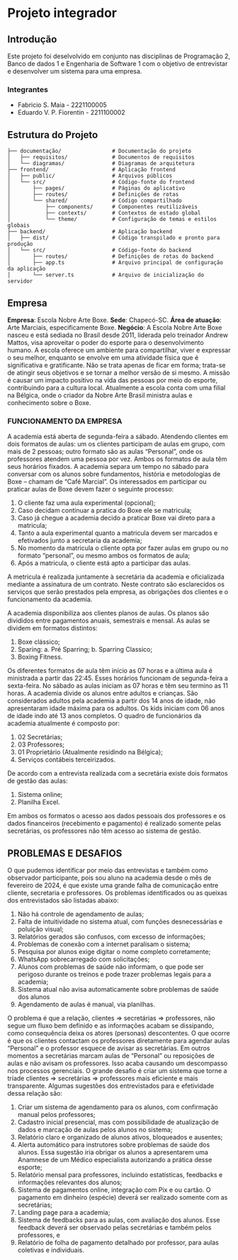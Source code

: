 # Projeto integrador 
## Introdução
Este projeto foi deselvolvido em conjunto nas disciplinas de Programação 2, Banco de dados 1 e Engenharia de Software 1 com o objetivo de entrevistar e desenvolver um sistema para uma empresa.
### Integrantes 
- Fabricio S. Maia          - 2221100005
- Eduardo V. P. Fiorentin   - 2211100002

## Estrutura do Projeto

```plaintext
├── documentação/                # Documentação do projeto
│   ├── requisitos/              # Documentos de requisitos
│   └── diagramas/               # Diagramas de arquitetura 
├── frontend/                    # Aplicação frontend
│   ├── public/                  # Arquivos públicos
│   └── src/                     # Código-fonte do frontend
│       ├── pages/               # Páginas do aplicativo
│       ├── routes/              # Definições de rotas
│       └── shared/              # Código compartilhado
│           ├── components/      # Componentes reutilizáveis
│           ├── contexts/        # Contextos de estado global
│           └── theme/           # Configuração de temas e estilos globais
├── backend/                     # Aplicação backend
│   ├── dist/                    # Código transpilado e pronto para produção
│   └── src/                     # Código-fonte do backend
│       ├── routes/              # Definições de rotas do backend
│       ├── app.ts               # Arquivo principal de configuração da aplicação
│       └── server.ts            # Arquivo de inicialização do servidor
```

## Empresa 
**Empresa**: Escola Nobre Arte Boxe.
**Sede**: Chapecó-SC.
**Área de atuação**: Arte Marciais, especificamente Boxe.
**Negócio**:
A Escola Nobre Arte Boxe nasceu e está sediada no Brasil desde 2011, liderada pelo
treinador Andrew Mattos, visa aproveitar o poder do esporte para o desenvolvimento humano.
A escola oferece um ambiente para compartilhar, viver e expressar o seu melhor, enquanto
se envolve em uma atividade física que é significativa e gratificante. Não se trata apenas
de ficar em forma; trata-se de atingir seus objetivos e se tornar a melhor versão de si
mesmo. A missão é causar um impacto positivo na vida das pessoas por meio do esporte,
contribuindo para a cultura local.
Atualmente a escola conta com uma filial na Bélgica, onde o criador da Nobre Arte Brasil ministra aulas e conhecimento sobre o Boxe.

### FUNCIONAMENTO DA EMPRESA
A academia está aberta de segunda-feira a sábado. Atendendo clientes em dois formatos
de aulas: um os clientes participam de aulas em grupo, com mais de 2 pessoas; outro
formato são as aulas “Personal”, onde os professores atendem uma pessoa por vez. Ambos
os formatos de aula têm seus horários fixados. A academia separa um tempo no sábado
para conversar com os alunos sobre fundamentos, história e metodologias de Boxe –
chamam de “Café Marcial”.
Os interessados em participar ou praticar aulas de Boxe devem fazer o seguinte processo:
1. O cliente faz uma aula experimental (opcional);
2. Caso decidam continuar a pratica do Boxe ele se matricula;
3. Caso já chegue a academia decido a praticar Boxe vai direto para a matricula;
4. Tanto a aula experimental quanto a matricula devem ser marcados e efetivados
junto a secretaria da academia;
5. No momento da matricula o cliente opta por fazer aulas em grupo ou no formato
“personal”, ou mesmo ambos os formatos de aula;
6. Após a matricula, o cliente está apto a participar das aulas.

A metricula é realizada juntamente à secretária da academia e 
oficializada mediante a assinatura de um contrato. Neste contrato são
esclarecidos os serviços que serão prestados pela empresa, as obrigações dos clientes e o funcionamento da academia.

A academia disponibiliza aos clientes planos de aulas. Os planos são divididos entre
pagamentos anuais, semestrais e mensal. 
As aulas se dividem em formatos distintos:
1. Boxe clássico;
2. Sparing:
a. Pré Sparring;
b. Sparring Classico;
3. Boxing Fitness.

Os diferentes formatos de aula têm início as 07 horas e a última aula é ministrada a partir
das 22:45. Esses horários funcionam de segunda-feira a sexta-feira. No sábado as
aulas iniciam as 07 horas e têm seu termino as 11 horas.
A academia divide os alunos entre adultos e crianças. São considerados adultos pela
academia a partir dos 14 anos de idade, não apresentaram idade máxima para os adultos.
Os kids iniciam com 06 anos de idade indo até 13 anos completos.
O quadro de funcionários da academia atualmente é composto por:
1. 02 Secretárias;
2. 03 Professores;
3. 01 Proprietário (Atualmente residindo na Bélgica);
4. Serviços contábeis terceirizados.

De acordo com a entrevista realizada com a secretária existe dois formatos de gestão das aulas:
1. Sistema online;
2. Planilha Excel.

Em ambos os formatos o acesso aos dados pessoais dos professores e os dados financeiros
(recebimento e pagamento) é realizado somente pelas secretárias, os professores não têm
acesso ao sistema de gestão.
## PROBLEMAS E DESAFIOS
O que pudemos identificar por meio das entrevistas e também como observador
participante, pois sou aluno na academia desde o mês de fevereiro de 2024, é que existe uma grande falha de comunicação entre cliente, secretaria e professores.
Os problemas identificados ou as queixas dos entrevistados são listadas abaixo:
1. Não há controle de agendamento de aulas;
2. Falta de intuitividade no sistema atual, com funções desnecessárias e poluição
visual;
3. Relatórios gerados são confusos, com excesso de informações;
4. Problemas de conexão com a internet paralisam o sistema;
5. Pesquisa por alunos exige digitar o nome completo corretamente;
6. WhatsApp sobrecarregado com solicitações;
7. Alunos com problemas de saúde não informam, o que pode ser perigoso durante
os treinos e pode trazer problemas legais para a academia;
8. Sistema atual não avisa automaticamente sobre problemas de saúde dos alunos
9. Agendamento de aulas é manual, via planilhas.

O problema é que a relação, clientes => secretárias => professores, não segue um fluxo
bem definido e as informações acabam se dissipando, como consequência deixa os atores
(personas) descontentes. O que ocorre é que os clientes contactam os professores
diretamente para agendar aulas “Personal” e o professor esquece de avisar as secretárias.
Em outros momentos a secretárias marcam aulas de “Personal” ou reposições de aulas e
não avisam os professores. Isso acaba causando um descompasso nos processos
gerenciais.
O grande desafio é criar um sistema que torne a tríade clientes => secretárias =>
professores mais eficiente e mais transparente. Algumas sugestões dos entrevistados para e efetividade dessa relação são:
1. Criar um sistema de agendamento para os alunos, com confirmação manual
pelos professores;
2. Cadastro inicial presencial, mas com possibilidade de atualização de dados e
marcação de aulas pelos alunos no sistema;
3. Relatório claro e organizado de alunos ativos, bloqueados e ausentes;
4. Alerta automático para instrutores sobre problemas de saúde dos alunos. Essa
sugestão iria obrigar os alunos a apresentarem uma Anamnese de um Médico
especialista autorizando a prática desse esporte;
5. Relatório mensal para professores, incluindo estatísticas, feedbacks e informações
relevantes dos alunos;
6. Sistema de pagamentos online, integração com Pix e ou cartão. O pagamento em
dinheiro (espécie) deverá ser realizado somente com as secretárias;
7. Landing page para a academia;
8. Sistema de feedbacks para as aulas, com avaliação dos alunos. Esse feedback
deverá ser observado pelas secretárias e também pelos professores, e
9. Relatório de folha de pagamento detalhado por professor, para aulas coletivas e
individuais.
